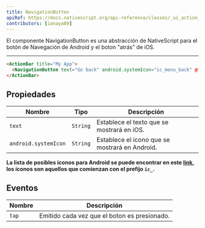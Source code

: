 ```yaml
---
title: NavigationButton
apiRef: https://docs.nativescript.org/api-reference/classes/_ui_action_bar_.navigationbutton
contributors: [ianaya89]
---
```


El componente NavigationButton es una abstracción de NativeScript para el botón de Navegación de Android y el boton "atrás" de iOS.

---

```html
<ActionBar title="My App">
  <NavigationButton text="Go back" android.systemIcon="ic_menu_back" @tap="goBack" />
</ActionBar>
```

## Propiedades

| Nombre | Tipo | Descripción |
|------|------|-------------|
| `text` | `String` | Establece el texto que se mostrará en iOS.
| `android.systemIcon` | `String` | Establece el ícono que se mostrará en Android.

**La lista de posibles íconos para Android se puede encontrar en este [link](https://developer.android.com/reference/android/R.drawable.html), los íconos son aquellos que comienzan con el prefijo `ic_`.**

## Eventos

| Nombre | Descripción |
|------|-------------|
| `tap`| Emitido cada vez que el boton es presionado.
